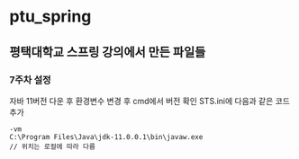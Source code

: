 # ptu_spring

## 평택대학교 스프링 강의에서 만든 파일들

### 7주차 설정
자바 11버전 다운 후 환경변수 변경 후 cmd에서 버전 확인
STS.ini에 다음과 같은 코드 추가
```
-vm
C:\Program Files\Java\jdk-11.0.0.1\bin\javaw.exe
// 위치는 로컬에 따라 다름
```
